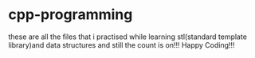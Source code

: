 # cpp-programming
these are all the files that i practised while learning stl(standard template library)and data structures and still the count is on!!!
Happy Coding!!!
